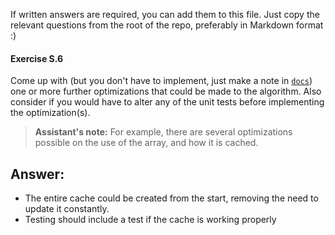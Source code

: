 If written answers are required, you can add them to this file. Just copy the relevant questions from the root of the repo, preferably in Markdown format :)


#### Exercise S.6
Come up with (but you don't have to implement, just make a note in [`docs`](docs)) one or more further
optimizations that could be made to the algorithm. Also consider if you would
have to alter any of the unit tests before implementing the optimization(s).

> **Assistant's note:** For example, there are several optimizations possible
> on the use of the array, and how it is cached.

## Answer:
- The entire cache could be created from the start, removing the need to update it constantly.
- Testing should include a test if the cache is working properly